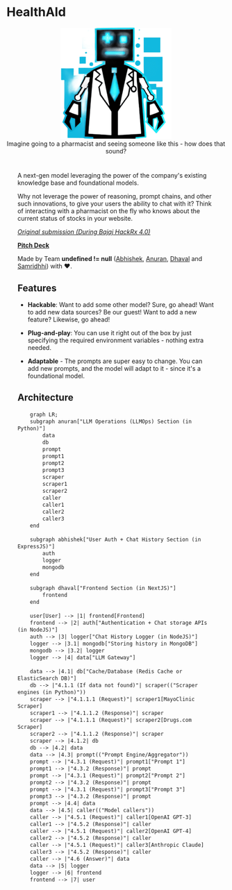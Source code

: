 # HealthAId

<div align="center">
    <img src="./assets/logo.png" />
</div>

<div align="center">
    <span>Imagine going to a pharmacist and seeing someone like this - how does that sound?</span>
</div>

<div style="padding: 5%;">


A next-gen model leveraging the power of the company's existing knowledge base and foundational models.

Why not leverage the power of reasoning, prompt chains, and other such innovations, to give your users the ability to chat with it? Think of interacting with a pharmacist on the fly who knows about the current status of stocks in your website.

[*Original submission (During Bajaj HackRx 4.0)*](https://github.com/hackrx40/PS1-undefined_neq_null/tree/anuran)

[**Pitch Deck**](https://pitch.com/public/a8a8e20a-f446-4d56-a1ae-9ced887e551a)

Made by Team **undefined != null** ([Abhishek](https://github.com/Abhii-Agarwal09), [Anuran](https://github.com/anuran-roy), [Dhaval](https://github.com/dhavalkolhe/dhavalkolhe) and [Samridhhi]()) with ❤️.

## Features

- **Hackable**: Want to add some other model? Sure, go ahead! Want to add new data sources? Be our guest! Want to add a new feature? Likewise, go ahead!

- **Plug-and-play**: You can use it right out of the box by just specifying the required environment variables - nothing extra needed.

- **Adaptable** - The prompts are super easy to change. You can add new prompts, and the model will adapt to it - since it's a foundational model.

## Architecture

```mermaid
    graph LR;
    subgraph anuran["LLM Operations (LLMOps) Section (in Python)"]
        data
        db
        prompt
        prompt1
        prompt2
        prompt3
        scraper
        scraper1
        scraper2
        caller
        caller1
        caller2
        caller3
    end

    subgraph abhishek["User Auth + Chat History Section (in ExpressJS)"]
        auth
        logger
        mongodb
    end

    subgraph dhaval["Frontend Section (in NextJS)"]
        frontend
    end

    user[User] --> |1| frontend[Frontend]
    frontend --> |2| auth["Authentication + Chat storage APIs (in NodeJS)"]
    auth --> |3| logger["Chat History Logger (in NodeJS)"]
    logger --> |3.1| mongodb["Storing history in MongoDB"]
    mongodb --> |3.2| logger
    logger --> |4| data["LLM Gateway"]
    
    data --> |4.1| db["Cache/Database (Redis Cache or ElasticSearch DB)"]
    db --> |"4.1.1 (If data not found)"| scraper(("Scraper engines (in Python)"))
    scraper --> |"4.1.1.1 (Request)"| scraper1[MayoClinic Scraper]
    scraper1 --> |"4.1.1.2 (Response)"| scraper
    scraper --> |"4.1.1.1 (Request)"| scraper2[Drugs.com Scraper]
    scraper2 --> |"4.1.1.2 (Response)"| scraper
    scraper --> |4.1.2| db
    db --> |4.2| data
    data --> |4.3| prompt(("Prompt Engine/Aggregator"))
    prompt --> |"4.3.1 (Request)"| prompt1["Prompt 1"]
    prompt1 --> |"4.3.2 (Response)"| prompt
    prompt --> |"4.3.1 (Request)"| prompt2["Prompt 2"]
    prompt2 --> |"4.3.2 (Response)"| prompt
    prompt --> |"4.3.1 (Request)"| prompt3["Prompt 3"]
    prompt3 --> |"4.3.2 (Response)"| prompt
    prompt --> |4.4| data
    data --> |4.5| caller(("Model callers"))
    caller --> |"4.5.1 (Request)"| caller1[OpenAI GPT-3]
    caller1 --> |"4.5.2 (Response)"| caller
    caller --> |"4.5.1 (Request)"| caller2[OpenAI GPT-4]
    caller2 --> |"4.5.2 (Response)"| caller
    caller --> |"4.5.1 (Request)"| caller3[Anthropic Claude]
    caller3 --> |"4.5.2 (Response)"| caller
    caller --> |"4.6 (Answer)"| data
    data --> |5| logger
    logger --> |6| frontend
    frontend --> |7| user
```
